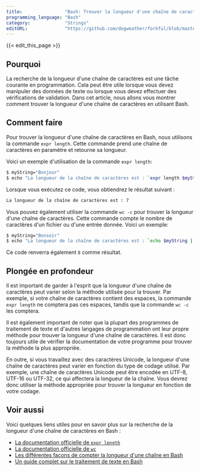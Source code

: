 ```yaml
---
title:                "Bash: Trouver la longueur d'une chaîne de caractères"
programming_language: "Bash"
category:             "Strings"
editURL:              "https://github.com/dogweather/forkful/blob/master/content/fr/bash/finding-the-length-of-a-string.md"
---
```


{{< edit_this_page >}}

## Pourquoi

La recherche de la longueur d'une chaîne de caractères est une tâche courante en programmation. Cela peut être utile lorsque vous devez manipuler des données de texte ou lorsque vous devez effectuer des vérifications de validation. Dans cet article, nous allons vous montrer comment trouver la longueur d'une chaîne de caractères en utilisant Bash.

## Comment faire

Pour trouver la longueur d'une chaîne de caractères en Bash, nous utilisons la commande `expr length`. Cette commande prend une chaîne de caractères en paramètre et retourne sa longueur.

Voici un exemple d'utilisation de la commande `expr length`:

```Bash
$ myString="Bonjour"
$ echo "La longueur de la chaîne de caractères est : `expr length $myString`"
```

Lorsque vous exécutez ce code, vous obtiendrez le résultat suivant :

```Bash
La longueur de la chaîne de caractères est : 7
```

Vous pouvez également utiliser la commande `wc -c` pour trouver la longueur d'une chaîne de caractères. Cette commande compte le nombre de caractères d'un fichier ou d'une entrée donnée. Voici un exemple:

```Bash
$ myString="Bonsoir"
$ echo "La longueur de la chaîne de caractères est : `echo $myString | wc -c`"
```

Ce code renverra également `8` comme résultat.

## Plongée en profondeur

Il est important de garder à l'esprit que la longueur d'une chaîne de caractères peut varier selon la méthode utilisée pour la trouver. Par exemple, si votre chaîne de caractères contient des espaces, la commande `expr length` ne comptera pas ces espaces, tandis que la commande `wc -c` les comptera.

Il est également important de noter que la plupart des programmes de traitement de texte et d'autres langages de programmation ont leur propre méthode pour trouver la longueur d'une chaîne de caractères. Il est donc toujours utile de vérifier la documentation de votre programme pour trouver la méthode la plus appropriée.

En outre, si vous travaillez avec des caractères Unicode, la longueur d'une chaîne de caractères peut varier en fonction du type de codage utilisé. Par exemple, une chaîne de caractères Unicode peut être encodée en UTF-8, UTF-16 ou UTF-32, ce qui affectera la longueur de la chaîne. Vous devrez donc utiliser la méthode appropriée pour trouver la longueur en fonction de votre codage.

## Voir aussi

Voici quelques liens utiles pour en savoir plus sur la recherche de la longueur d'une chaîne de caractères en Bash :

- [La documentation officielle de `expr length`](https://ss64.com/bash/expr.html)
- [La documentation officielle de `wc`](https://ss64.com/bash/wc.html)
- [Les différentes façons de compter la longueur d'une chaîne en Bash](https://www.linuxjournal.com/content/bash-parameter-expansion)
- [Un guide complet sur le traitement de texte en Bash](https://www.linuxjournal.com/article/10715)